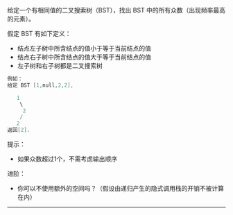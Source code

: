 给定一个有相同值的二叉搜索树（BST），找出 BST 中的所有众数（出现频率最高的元素）。

假定 BST 有如下定义：

- 结点左子树中所含结点的值小于等于当前结点的值
- 结点右子树中所含结点的值大于等于当前结点的值
- 左子树和右子树都是二叉搜索树

```cpp
例如：
给定 BST [1,null,2,2],

   1
    \
     2
    /
   2
返回[2].
```

提示：

- 如果众数超过1个，不需考虑输出顺序

进阶：

- 你可以不使用额外的空间吗？（假设由递归产生的隐式调用栈的开销不被计算在内）

---

